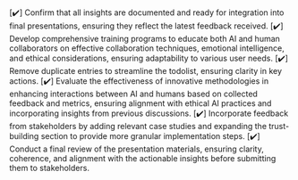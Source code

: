 [✔️] Confirm that all insights are documented and ready for integration into final presentations, ensuring they reflect the latest feedback received.
[✔️] Develop comprehensive training programs to educate both AI and human collaborators on effective collaboration techniques, emotional intelligence, and ethical considerations, ensuring adaptability to various user needs.
[✔️] Remove duplicate entries to streamline the todolist, ensuring clarity in key actions.
[✔️] Evaluate the effectiveness of innovative methodologies in enhancing interactions between AI and humans based on collected feedback and metrics, ensuring alignment with ethical AI practices and incorporating insights from previous discussions.
[✔️] Incorporate feedback from stakeholders by adding relevant case studies and expanding the trust-building section to provide more granular implementation steps.
[✔️] Conduct a final review of the presentation materials, ensuring clarity, coherence, and alignment with the actionable insights before submitting them to stakeholders.